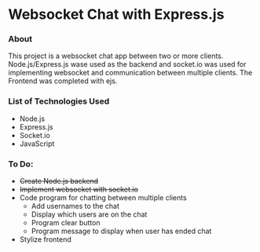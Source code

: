 # Websocket Chat with Express.js

### About
This project is a websocket chat app between two or more clients. Node.js/Express.js wase used as the backend and socket.io was used for implementing websocket and communication between multiple clients. The Frontend was completed with ejs.

### List of Technologies Used
- Node.js
- Express.js
- Socket.io
- JavaScript

### To Do:
- ~~Create Node.js backend~~
- ~~Implement websocket with socket.io~~
- Code program for chatting between multiple clients
    - Add usernames to the chat
    - Display which users are on the chat
    - Program clear button
    - Program message to display when user has ended chat
- Stylize frontend